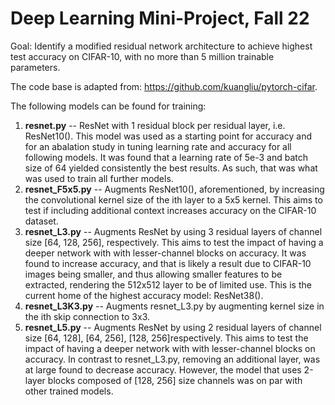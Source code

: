 # Deep Learning Mini-Project, Fall 22

Goal: Identify a modified residual network architecture to achieve highest test accuracy on CIFAR-10, with no more than 5 million trainable parameters.

The code base is adapted from: https://github.com/kuangliu/pytorch-cifar. 

The following models can be found for training:
1. **resnet.py** -- ResNet with 1 residual block per residual layer, i.e. ResNet10(). This model was used as a starting point for accuracy and for an abalation study in tuning learning rate and accuracy for all following models. It was found that a learning rate of 5e-3 and batch size of 64 yielded consistently the best results. As such, that was what was used to train all further models.
2. **resnet_F5x5.py** -- Augments ResNet10(), aforementioned, by increasing the convolutional kernel size of the ith layer to a 5x5 kernel. This aims to test if including additional context increases accuracy on the CIFAR-10 dataset.
3. **resnet_L3.py** -- Augments ResNet by using 3 residual layers of channel size [64, 128, 256], respectively. This aims to test the impact of having a deeper network with with lesser-channel blocks on accuracy. It was found to increase accuracy, and that is likely a result due to CIFAR-10 images being smaller, and thus allowing smaller features to be extracted, rendering the 512x512 layer to be of limited use. This is the current home of the highest accuracy model: ResNet38().
4. **resnet_L3K3.py** -- Augments resnet_L3.py by augmenting kernel size in the ith skip connection to 3x3. 
5. **resnet_L5.py** -- Augments ResNet by using 2 residual layers of channel size [64, 128], [64, 256], [128, 256]respectively. This aims to test the impact of having a deeper network with with lesser-channel blocks on accuracy. In contrast to resnet_L3.py, removing an additional layer, was at large found to decrease accuracy. However, the model that uses 2-layer blocks composed of [128, 256] size channels was on par with other trained models. 